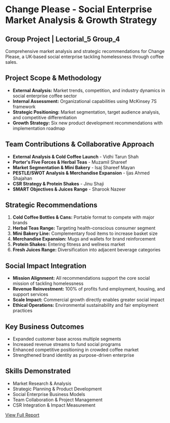 # Change Please - Social Enterprise Market Analysis & Growth Strategy

## Group Project | Lectorial_5 Group_4
Comprehensive market analysis and strategic recommendations for Change Please, a UK-based social enterprise tackling homelessness through coffee sales.

## Project Scope & Methodology
- **External Analysis:** Market trends, competition, and industry dynamics in social enterprise coffee sector
- **Internal Assessment:** Organizational capabilities using McKinsey 7S framework
- **Strategic Positioning:** Market segmentation, target audience analysis, and competitive differentiation
- **Growth Strategy:** Six new product development recommendations with implementation roadmap

## Team Contributions & Collaborative Approach
- **External Analysis & Cold Coffee Launch** - Vidhi Tarun Shah
- **Porter's Five Forces & Herbal Teas** - Muzamil Shareef  
- **Market Segmentation & Mini Bakery** - Isaj Shareef Mayan
- **PESTLE/SWOT Analysis & Merchandise Expansion** - Ijas Ahmed Shajahan
- **CSR Strategy & Protein Shakes** - Jinu Shaji
- **SMART Objectives & Juices Range** - Sharook Nazeer

## Strategic Recommendations
1. **Cold Coffee Bottles & Cans:** Portable format to compete with major brands
2. **Herbal Teas Range:** Targeting health-conscious consumer segment
3. **Mini Bakery Line:** Complementary food items to increase basket size
4. **Merchandise Expansion:** Mugs and wallets for brand reinforcement
5. **Protein Shakes:** Entering fitness and wellness market
6. **Fresh Juices Range:** Diversification into adjacent beverage categories

## Social Impact Integration
- **Mission Alignment:** All recommendations support the core social mission of tackling homelessness
- **Revenue Reinvestment:** 100% of profits fund employment, housing, and support services
- **Scale Impact:** Commercial growth directly enables greater social impact
- **Ethical Operations:** Environmental sustainability and fair employment practices

## Key Business Outcomes
- Expanded customer base across multiple segments
- Increased revenue streams to fund social programs
- Enhanced competitive positioning in crowded coffee market
- Strengthened brand identity as purpose-driven enterprise

## Skills Demonstrated
- Market Research & Analysis
- Strategic Planning & Product Development
- Social Enterprise Business Models
- Team Collaboration & Project Management
- CSR Integration & Impact Measurement

[View Full Report](./Group-Market-Report-Change-Please.pdf)
